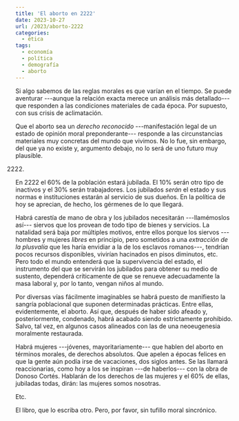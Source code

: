 ```yaml
---
title: 'El aborto en 2222'
date: 2023-10-27
url: /2023/aborto-2222
categories:
  - ética
tags:
  - economía
  - política
  - demografía
  - aborto
---
```


Si algo sabemos de las reglas morales es que varían en el tiempo. Se puede aventurar ---aunque la relación exacta merece un análisis más detallado--- que responden a las condiciones materiales de cada época. Por supuesto, con sus crisis de aclimatación.

Que el aborto sea un _derecho reconocido_ ---manifestación legal de un estado de opinión moral preponderante--- responde a las circunstancias materiales muy concretas del mundo que vivimos. No lo fue, sin embargo, del que ya no existe y, argumento debajo, no lo será de uno futuro muy plausible.

2222.

En 2222 el 60% de la población estará jubilada. El 10% serán otro tipo de inactivos y el 30% serán trabajadores. Los jubilados _serán_ el estado y sus normas e instituciones estarán al servicio de sus dueños. En la política de hoy se aprecian, de hecho, los gérmenes de lo que llegará.

Habrá carestía de mano de obra y los jubilados necesitarán ---llamémoslos así--- siervos que los provean de todo tipo de bienes y servicios. La natalidad será baja por múltiples motivos, entre ellos porque los siervos ---hombres y mujeres _libres_ en principio, pero sometidos a una _extracción de la plusvalía_ que les haría envidiar a la de los esclavos romanos---, tendrían pocos recursos disponibles, vivirían hacinados en pisos diminutos, etc. Pero todo el mundo entenderá que la supervivencia del estado, el instrumento del que se servirán los jubilados para obtener su medio de sustento, dependerá críticamente de que se renueve adecuadamente la masa laboral y, por lo tanto, vengan niños al mundo.

Por diversas vías fácilmente imaginables se habrá puesto de manifiesto la sangría poblacional que suponen determinadas prácticas. Entre ellas, evidentemente, el aborto. Así que, después de haber sido afeado y, posteriormente, condenado, habrá acabado siendo estrictamente prohibido. Salvo, tal vez, en algunos casos alineados con las de una neoeugenesia moralmente restaurada.

Habrá mujeres ---jóvenes, mayoritariamente--- que hablen del aborto en términos morales, de derechos absolutos. Que apelen a épocas felices en que la gente aún podía irse de vacaciones, dos siglos antes. Se las llamará reaccionarias, como hoy a los se inspiran ---de haberlos--- con la obra de Donoso Cortés. Hablarán de los derechos de las mujeres y el 60% de ellas, jubiladas todas, dirán: las mujeres somos nosotras.

Etc.

El libro, que lo escriba otro. Pero, por favor, sin tufillo moral sincrónico.